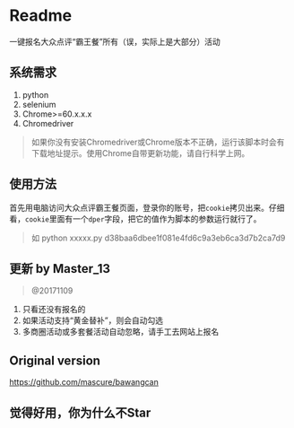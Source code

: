 # Readme
一键报名大众点评“霸王餐”所有（误，实际上是大部分）活动

## 系统需求
1. python  
2. selenium
3. Chrome>=60.x.x.x
4. Chromedriver  
>如果你没有安装Chromedriver或Chrome版本不正确，运行该脚本时会有下载地址提示。使用Chrome自带更新功能，请自行科学上网。


## 使用方法
首先用电脑访问大众点评霸王餐页面，登录你的账号，把`cookie`拷贝出来。仔细看，`cookie`里面有一个`dper`字段，把它的值作为脚本的参数运行就行了。
>如 python xxxxx.py d38baa6dbee1f081e4fd6c9a3eb6ca3d7b2ca7d9



## 更新 by Master_13
>@20171109
  
1. 只看还没有报名的  
2. 如果活动支持“黄金替补”，则会自动勾选  
3. 多商圈活动或多套餐活动自动忽略，请手工去网站上报名

## Original version
https://github.com/mascure/bawangcan

## 觉得好用，你为什么不Star
